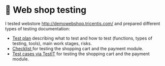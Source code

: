 # 🛒 Web shop testing 

I tested webstore http://demowebshop.tricentis.com/ and prepared different types of testing documentation: 

 <ul>
<li>  <a href="https://docs.google.com/spreadsheets/d/10w0vIYWSSap2xzC1Ii-1xHUHGAex9W8uosO1NICKem0/edit#gid=246843413">Test plan</a> describing what to test and how to test (functions, types of testing, tools), main work stages, risks. </li> 
<li>  <a href="https://docs.google.com/spreadsheets/d/10w0vIYWSSap2xzC1Ii-1xHUHGAex9W8uosO1NICKem0/edit#gid=0"> Checklist </a> for testing the shopping cart and the payment module. </li>
<li> <a href="https://drive.google.com/file/d/1Rrj2VlRzFTEo_-5GlzVjKiGplaGhB2l_/view?usp=drive_link">Test cases via TestIT</a> for testing the shopping cart and the payment module.  </li>
</ul>
